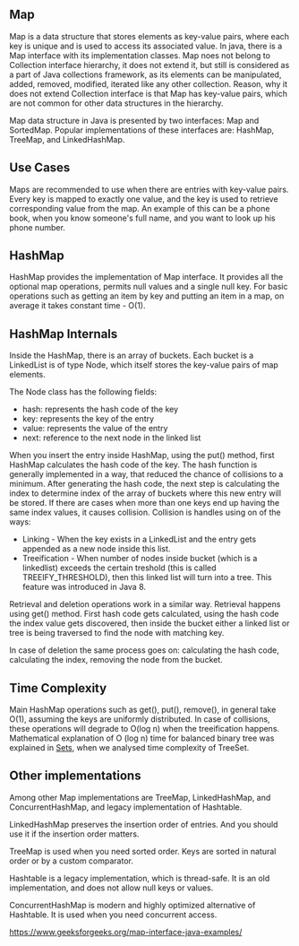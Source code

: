 ## Map
Map is a data structure that stores elements as key-value pairs, where each key is unique
and is used to access its associated value. In java, there is a Map interface with its 
implementation classes. Map noes not belong to Collection interface hierarchy, 
it does not extend it, but still is considered as a part of Java
collections framework, as its elements can be manipulated, added, removed, modified, 
iterated like any other collection. Reason, why it does not extend Collection interface
is that Map has key-value pairs, which are not common for other data structures in the
hierarchy.

Map data structure in Java is presented by two interfaces: Map and SortedMap. Popular 
implementations of these interfaces are: HashMap, TreeMap, and LinkedHashMap.

## Use Cases
Maps are recommended to use when there are entries with key-value pairs. Every key is
mapped to exactly one value, and the key is used to retrieve corresponding value 
from the map. An example of this can be a phone book, when you know someone's full name,
and you want to look up his phone number.

## HashMap
HashMap provides the implementation of Map interface. It provides all the optional
map operations, permits null values and a single null key. For basic operations such as
getting an item by key and putting an item in a map, on average it takes constant time - O(1).

## HashMap Internals

Inside the HashMap, there is an array of buckets. Each bucket is a LinkedList is of type Node,
which itself stores the key-value pairs of map elements.

The Node class has the following fields:
* hash: represents the hash code of the key
* key: represents the key of the entry
* value: represents the value of the entry
* next: reference to the next node in the linked list

When you insert the entry inside HashMap, using the put() method, first HashMap
calculates the hash code of the key. The hash function is generally implemented in
a way, that reduced the chance of collisions to a minimum. After generating the hash
code, the next step is calculating the index to determine index of the array of buckets
where this new entry will be stored. If there are cases when more than one keys end up
having the same index values, it causes collision. Collision is handles using on of the
ways:
* Linking - When the key exists in a LinkedList and the entry gets appended as a new node
inside this list.
* Treeification - When number of nodes inside bucket (which is a linkedlist) exceeds the
certain treshold (this is called TREEIFY_THRESHOLD), then this linked list will turn into
a tree. This feature was introduced in Java 8.

Retrieval and deletion operations work in a similar way. 
Retrieval happens using get() method. First hash code gets calculated, using the hash code
the index value gets discovered, then inside the bucket either a linked list or tree
is being traversed to find the node with matching key.

In case of deletion the same process goes on: calculating the hash code, calculating the
index, removing the node from the bucket.

## Time Complexity
Main HashMap operations such as get(), put(), remove(), in general take O(1), assuming the
keys are uniformly distributed. In case of collisions, these operations will degrade
to O(log n) when the treeification happens. Mathematical explanation of O (log n) time
for balanced binary tree was explained in [Sets](../sets/sets.md), when we analysed time complexity of
TreeSet.

## Other implementations
Among other Map implementations are TreeMap, LinkedHashMap, and
ConcurrentHashMap, and legacy implementation of Hashtable.

LinkedHashMap preserves the insertion order of entries. And you should
use it if the insertion order matters. 

TreeMap is used when you need sorted order. Keys are sorted
in natural order or by a custom comparator. 

Hashtable is a legacy implementation, which is thread-safe. 
It is an old implementation, and does not allow null keys or values.

ConcurrentHashMap is modern and highly optimized alternative
of Hashtable. It is used when you need concurrent access.

https://www.geeksforgeeks.org/map-interface-java-examples/ 


